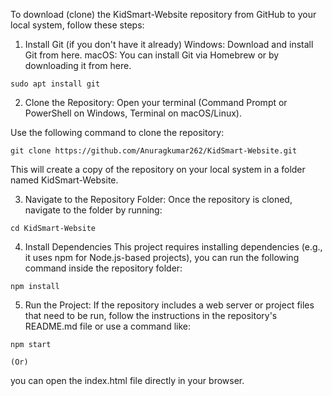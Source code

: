 To download (clone) the KidSmart-Website repository from GitHub to your local system, follow these steps:

1. Install Git (if you don't have it already)
Windows: Download and install Git from here.
macOS: You can install Git via Homebrew or by downloading it from here.
```
sudo apt install git
```

2. Clone the Repository:
Open your terminal (Command Prompt or PowerShell on Windows, Terminal on macOS/Linux).

Use the following command to clone the repository:
```
git clone https://github.com/Anuragkumar262/KidSmart-Website.git
```
This will create a copy of the repository on your local system in a folder named KidSmart-Website.

3. Navigate to the Repository Folder:
Once the repository is cloned, navigate to the folder by running:
```
cd KidSmart-Website
```
4. Install Dependencies
This project requires installing dependencies (e.g., it uses npm for Node.js-based projects), you can run the following command inside the repository folder:
```
npm install
```
5. Run the Project:
If the repository includes a web server or project files that need to be run, follow the instructions in the repository's README.md file or use a command like:
```
npm start
```
    (Or)
you can open the index.html file directly in your browser.

